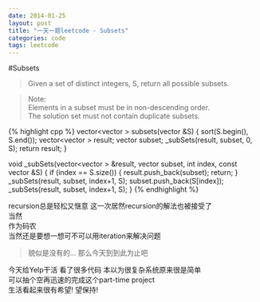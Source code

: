 ```yaml
---
date: 2014-01-25
layout: post
title: "一天一题leetcode - Subsets"
categories: code
tags: leetcode
---
```


#Subsets

>Given a set of distinct integers, S, return all possible subsets.   

>Note:   
>Elements in a subset must be in non-descending order.   
>The solution set must not contain duplicate subsets.   

{% highlight cpp %}
vector<vector<int> > subsets(vector<int> &S) {
    sort(S.begin(), S.end());
    vector<vector<int> > result;
    vector<int> subset;
    _subSets(result, subset, 0, S);
    return result;
}

void _subSets(vector<vector<int> > &result, vector<int> subset, int index, const vector<int> &S) {
    if (index == S.size()) {
        result.push_back(subset);
        return;
    }
    _subSets(result, subset, index+1, S);
    subset.push_back(S[index]);
    _subSets(result, subset, index+1, S);
}
{% endhighlight %}

recursion总是轻松又惬意 这一次居然recursion的解法也被接受了   
当然   
作为码农   
当然还是要想一想可不可以用iteration来解决问题   

>貌似是没有的... 那么今天到到此为止吧   

今天给Yelp干活 看了很多代码 本以为很复杂系统原来很是简单   
可以抽个空再迅速的完成这个part-time project   
生活看起来很有希望! 望保持!